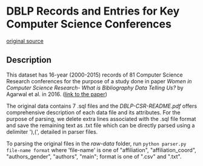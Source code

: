 # DBLP Records and Entries for Key Computer Science Conferences
[original source](https://data.mendeley.com/datasets/3p9w84t5mr/1)
## Description

This dataset has 16-year (2000-2015) records of 81 Computer Science Research conferences for the purpose of a study done in paper *Women in Computer Science Research- What is Bibliography Data Telling Us?* by Agarwal et al. in 2016. ([link to the paper](http://dl.acm.org/citation.cfm?id=J198))

The original data contains 7 .sql files and the *DBLP-CSR-README.pdf* offers comprehensive description of each data file and its attributes. For the purpose of parsing, we delete extra lines associated with the .sql file format and save the remaining text as .txt file which can be directly parsed using a delimiter '),(', detailed in parser files.

To parsing the original files in the *raw-data* folder, run
`python parser.py file-name format` where 'file-name' is one of 
\"affiliation\", \"affiliation_coord\", \"authors_gender\", \"authors\", \"main\"; format is one of \".csv\" and \".txt\".

